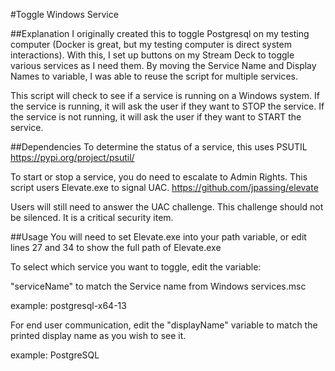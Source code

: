 #Toggle Windows Service

##Explanation
I originally created this to toggle Postgresql on my testing computer (Docker is great, but my testing computer is direct system interactions). With this, I set up buttons on my Stream Deck to toggle various services as I need them.
By moving the Service Name and Display Names to variable, I was able to reuse the script for multiple services.

This script will check to see if a service is running on a Windows system.
If the service is running, it will ask the user if they want to STOP the service. If the service is not running, it will ask the user if they want to START the service.

##Dependencies
To determine the status of a service, this uses PSUTIL
https://pypi.org/project/psutil/

To start or stop a service, you do need to escalate to Admin Rights.
This script users Elevate.exe to signal UAC.
https://github.com/jpassing/elevate


Users will still need to answer the UAC challenge. This challenge should not be silenced. 
It is a critical security item.

##Usage
You will need to set Elevate.exe into your path variable, or edit lines 27 and 34 to show the full path of Elevate.exe

To select which service you want to toggle, edit the variable:

"serviceName" to match the Service name from Windows services.msc

example: postgresql-x64-13

For end user communication, edit the "displayName" variable to match the printed display name as you wish to see it.

example: PostgreSQL